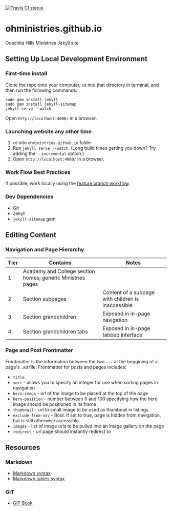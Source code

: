 [![Travis CI status](https://travis-ci.org/ohministries/ohministries.github.io.svg?branch=master)](https://travis-ci.org/ohministries/ohministries.github.io)

# ohministries.github.io

Ouachita Hills Ministries Jekyll site

## Setting Up Local Development Environment

### First-time install

Clone the repo onto your computer, `cd` into that directory in terminal, and then run the following commands:

```
sudo gem install jekyll
sudo gem install jekyll-sitemap
jekyll serve --watch
```

Open `http://localhost:4000/` in a browser.

### Launching website any other time

1. `cd` into `ohministries.github.io` folder
2. Run `jekyll serve --watch`. (Long build times getting you down? Try adding the `--incremental` option.)
3. Open `http://localhost:4000/` in a browser.

### Work Flow Best Practices

If possible, work locally using the 
[feature branch workflow](https://www.atlassian.com/git/tutorials/comparing-workflows/centralized-workflow).

### Dev Dependencies

- Git
- Jekyll
- `jekyll-sitemap` gem

## Editing Content

### Navigation and Page Hierarchy

Tier | Contains                                                    | Notes
-----|-------------------------------------------------------------|-------
1    | Academy and College section homes; generic Ministries pages |
2    | Section subpages                                            | Content of a subpage with children is inaccessible
3    | Section grandchildren                                       | Exposed in in-page navigation
4    | Section grandchildren tabs                                  | Exposed in in-page tabbed interface

### Page and Post Frontmatter

Frontmatter is the information between the two `---` at the beggining of a page's `.md` file. Frontmatter for posts
and pages includes:

* `title`
* `sort` - allows you to specify an integer for use when sorting pages in navigation
* `hero-image` - url of the image to be placed at the top of the page
* `hero-position` - number between 0 and 100 specifying how the hero image should be positioned in its frame
* `thumbnail` - url to small image to be used as thumbnail in listings
* `exclude-from-nav` - Bool. If set to true, page is hidden from navigation, but is still otherwise accessible.
* `images` - list of image urls to be pulled into an image gallery on the page
* `redirect` - url page should instantly redirect to

## Resources

### Markdown

- [Markdown syntax](http://daringfireball.net/projects/markdown/syntax)
- [Markdown tables syntax](https://help.github.com/articles/organizing-information-with-tables/)

### GIT

- [GIT Book](https://git-scm.com/book/en/v2)